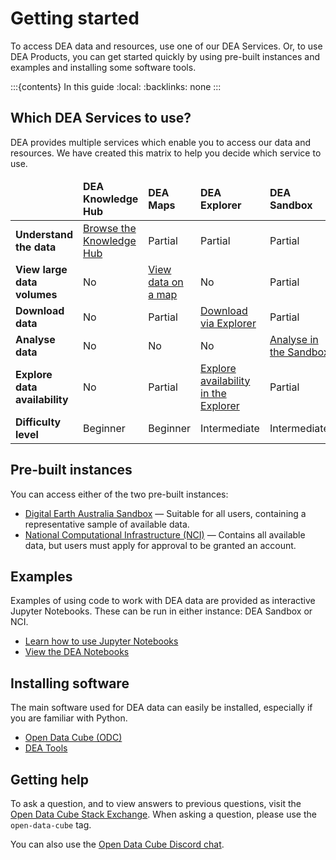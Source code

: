 # Getting started

To access DEA data and resources, use one of our DEA Services. Or, to use DEA Products, you can get started quickly by using pre-built instances and examples and installing some software tools.

:::{contents} In this guide
:local:
:backlinks: none
:::

## Which DEA Services to use?

DEA provides multiple services which enable you to access our data and resources. We have created this matrix to help you decide which service to use.

<table class="colour-coded-table">
    <thead>
        <tr>
            <td></td>
            <td><strong>DEA Knowledge Hub</strong></td>
            <td><strong>DEA Maps</strong></td>
            <td><strong>DEA Explorer</strong></td>
            <td><strong>DEA Sandbox</strong></td>
            <td><strong>STAC</strong></td>
            <td><strong>AWS</strong></td>
            <td><strong>DEA WMS</strong></td>
            <td><strong>DEA WCS</strong></td>
        </tr>
   </thead>
    <tbody>
        <tr>
            <td><strong>Understand the data</strong></td>
            <td class="high"><a href="/">Browse the Knowledge Hub</a></td>
            <td class="medium">Partial</td>
            <td class="medium">Partial</td>
            <td class="medium">Partial</td>
            <td class="medium">Partial</td>
            <td class="medium">Partial</td>
            <td class="medium">Partial</td>
            <td class="medium">Partial</td>
        </tr>
        <tr>
            <td><strong>View large data volumes</strong></td>
            <td class="low">No</td>
            <td class="high"><a href="/guides/setup/dea_maps/">View data on a map</a></td>
            <td class="low">No</td>
            <td class="medium">Partial</td>
            <td class="high"><a href="/guides/setup/gis/stac/">View data using STAC</a></td>
            <td class="low">No</td>
            <td class="high"><a href="/guides/setup/gis/web_map_service/">View on the WMS</a></td>
            <td class="medium">Partial</td>
        </tr>
        <tr>
            <td><strong>Download data</strong></td>
            <td class="low">No</td>
            <td class="medium">Partial</td>
            <td class="high"><a href="/guides/setup/explorer_guide/">Download via Explorer</a></td>
            <td class="medium">Partial</td>
            <td class="high"><a href="/guides/setup/gis/stac/">Download via STAC</a></td>
            <td class="high"><a href="/guides/setup/AWS/data_and_metadata/">Download via AWS</a></td>
            <td class="low">No</td>
            <td class="high"><a href="/guides/setup/gis/web_coverage_service/">Download via WCS</a></td>
        </tr>
        <tr>
            <td><strong>Analyse data</strong></td>
            <td class="low">No</td>
            <td class="low">No</td>
            <td class="low">No</td>
            <td class="high"><a href="/guides/setup/Sandbox/sandbox/">Analyse in the Sandbox</a></td>
            <td class="medium">Partial</td>
            <td class="low">No</td>
            <td class="low">No</td>
            <td class="high"><a href="/guides/setup/gis/web_coverage_service/">Analyse using WCS</a></td>
        </tr>
        <tr>
            <td><strong>Explore data availability</strong></td>
            <td class="low">No</td>
            <td class="medium">Partial</td>
            <td class="high"><a href="/guides/setup/explorer_guide/">Explore availability in the Explorer</a></td>
            <td class="medium">Partial</td>
            <td class="high"><a href="/guides/setup/gis/stac/">Query data availability</a></td>
            <td class="low">No</td>
            <td class="low">No</td>
            <td class="low">No</td>
        </tr>
        <tr>
            <td><strong>Difficulty level</strong></td>
            <td class="blank">Beginner</td>
            <td class="blank">Beginner</td>
            <td class="blank">Intermediate</td>
            <td class="blank">Intermediate</td>
            <td class="blank">Intermediate</td>
            <td class="blank">Beginner</td>
            <td class="blank">Advanced</td>
            <td class="blank">Intermediate</td>
        </tr>
   </tbody>
</table>

## Pre-built instances

You can access either of the two pre-built instances:

* [Digital Earth Australia Sandbox](/guides/setup/Sandbox/sandbox/) &mdash; Suitable for all users, containing a representative sample of available data.
* [National Computational Infrastructure (NCI)](/guides/setup/NCI/README/) &mdash; Contains all available data, but users must apply for approval to be granted an account.

## Examples

Examples of using code to work with DEA data are provided as interactive Jupyter Notebooks. These can be run in either instance: DEA Sandbox or NCI. 

* [Learn how to use Jupyter Notebooks](/guides/setup/jupyter/)
* [View the DEA Notebooks](/dea-notebooks/)

## Installing software

The main software used for DEA data can easily be installed, especially if you are familiar with Python.

* [Open Data Cube (ODC)](https://www.opendatacube.org/)
* [DEA Tools](/notebooks/Tools/)

## Getting help

To ask a question, and to view answers to previous questions, visit the [Open Data Cube Stack Exchange](https://gis.stackexchange.com/questions/tagged/open-data-cube). When asking a question, please use the `open-data-cube` tag.

You can also use the [Open Data Cube Discord chat](https://discord.com/invite/4hhBQVas5U).

